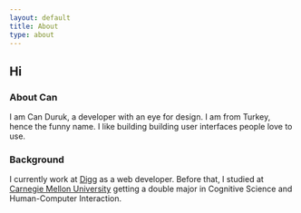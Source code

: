 ```yaml
---
layout: default
title: About
type: about
---
```


## Hi

### About Can
I am Can Duruk, a developer with an eye for design. I am from Turkey, hence the funny name. I like building building user interfaces people love to use.

### Background
I currently work at [Digg](http://digg.com/) as a web developer. Before that, I studied at [Carnegie Mellon University](http://cmu.edu/) getting a double major in Cognitive Science and Human-Computer Interaction.